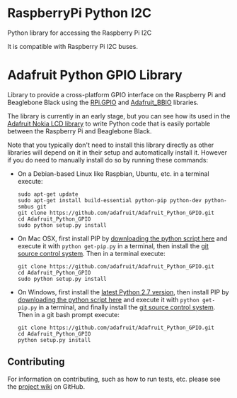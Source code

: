 # RaspberryPi Python I2C
Python library for accessing the Raspberry Pi I2C

It is compatible with Raspberry Pi I2C buses.






Adafruit Python GPIO Library
============================

Library to provide a cross-platform GPIO interface on the Raspberry Pi and Beaglebone Black using the [RPi.GPIO](https://pypi.python.org/pypi/RPi.GPIO) and [Adafruit_BBIO](https://pypi.python.org/pypi/Adafruit_BBIO) libraries.

The library is currently in an early stage, but you can see how its used in the [Adafruit Nokia LCD library](https://github.com/adafruit/Adafruit_Nokia_LCD) to write Python code that is easily portable between the Raspberry Pi and Beaglebone Black.

Note that you typically don't need to install this library directly as other libraries will depend on it in their setup and automatically install it.  However if you do need to manually install do so by running these commands:

- On a Debian-based Linux like Raspbian, Ubuntu, etc. in a terminal execute:
  
  ```
  sudo apt-get update
  sudo apt-get install build-essential python-pip python-dev python-smbus git
  git clone https://github.com/adafruit/Adafruit_Python_GPIO.git
  cd Adafruit_Python_GPIO
  sudo python setup.py install
  ```

- On Mac OSX, first install PIP by [downloading the python script here](https://bootstrap.pypa.io/get-pip.py) and execute it with `python get-pip.py` in a terminal, then install the [git source control system](http://git-scm.com/downloads).  Then in a terminal execute:
  
  ```
  git clone https://github.com/adafruit/Adafruit_Python_GPIO.git
  cd Adafruit_Python_GPIO
  sudo python setup.py install
  ```

- On Windows, first install the [latest Python 2.7 version](https://www.python.org/downloads/windows/), then install PIP by [downloading the python script here](https://bootstrap.pypa.io/get-pip.py) and execute it with `python get-pip.py` in a terminal, and finally install the [git source control system](http://git-scm.com/downloads).  Then in a git bash prompt execute:
  
  ```
  git clone https://github.com/adafruit/Adafruit_Python_GPIO.git
  cd Adafruit_Python_GPIO
  python setup.py install
  ```

Contributing
------------

For information on contributing, such as how to run tests, etc. please see the [project wiki](https://github.com/adafruit/Adafruit_Python_GPIO/wiki/Running-Tests) on GitHub.
